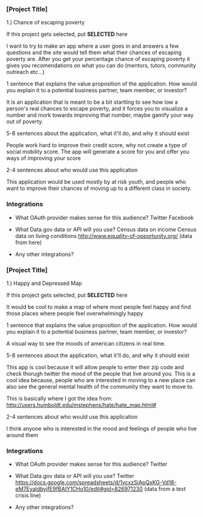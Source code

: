 ### [Project Title]

1.) Chance of escaping poverty

If this project gets selected, put **SELECTED** here

I want to try to make an app where a user goes in and answers a few questions and the site would tell them what their chances of escaping poverty are. After you get your percentage chance of escaping poverty it gives you recomendations on what you can do (mentors, tutors, community outreach etc...)

1 sentence that explains the value proposition of the application. How would
you explain it to a potential business partner, team member, or investor?

It is an application that is meant to be a bit startling to see how low a person's real chances to escape poverty, and it forces you to visualize a number and mork towards improving that number, maybe gamify your way out of poverty.

5-8 sentences about the application, what it'll do, and why it should exist

People work hard to improve their credit score, why not create a type of social mobility score. The app will generate a score for you and offer you ways of improving your score

2-4 sentences about who would use this application

This application would be used mostly by at risk youth, and people who want to improve their chances of moving up to a different class in society.

### Integrations

* What OAuth provider makes sense for this audience?
Twitter
Facebook

* What Data.gov data or API will you use?
Census data on income
Census data on living conditions
http://www.equality-of-opportunity.org/ (data from here)


* Any other integrations?







### [Project Title]

1.) Happy and Depressed Map

If this project gets selected, put **SELECTED** here

It would be cool to make a map of where most people feel happy and find those places where people feel overwhelmingly happy


1 sentence that explains the value proposition of the application. How would
you explain it to a potential business partner, team member, or investor?

A visual way to see the moods of american citizens in real time.

5-8 sentences about the application, what it'll do, and why it should exist

This app is cool because it will allow people to enter their zip code and check thorugh twitter the mood of the people that live around you.
This is a cool idea because, people who are interested in moving to a new place can also see the general mental health of the community they want to move to.

This is basically where I got the idea from: http://users.humboldt.edu/mstephens/hate/hate_map.html#

2-4 sentences about who would use this application

I think anyone who is interested in the mood and feelings of people who live around them

### Integrations

* What OAuth provider makes sense for this audience?
Twitter

* What Data.gov data or API will you use?
  Twitter
  https://docs.google.com/spreadsheets/d/1vcxzSiApQxKG-Vd18-eM7EyaldbyjfE9fBAIY1CHo10/edit#gid=826971230  (data from a text crisis line)
* Any other integrations?
